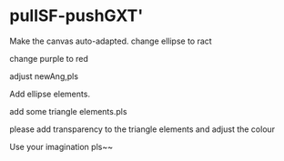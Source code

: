 # pullSF-pushGXT'

Make the canvas auto-adapted.
change ellipse to ract

change purple to red

adjust newAng,pls

Add ellipse elements.

add some triangle elements.pls

please add transparency to the triangle elements and adjust the colour

Use your imagination pls~~
